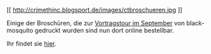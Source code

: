[[ http://crimethinc.blogsport.de/images/ctbroschueren.jpg ]]

Einige der Broschüren, die zur [Vortragstour im September](http://crimethinc.blogsport.de/2016/09/09/vortraege-im-september) von black-mosquito gedruckt wurden sind nun dort online bestellbar.

Ihr findet sie [hier](http://www.black-mosquito.org/index.php/lesen/anarchie/crimethinc.html).
